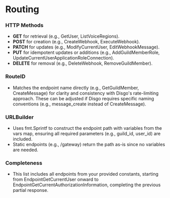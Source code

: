 # Routing

### HTTP Methods
  - **GET** for retrieval (e.g., GetUser, ListVoiceRegions).
  - **POST** for creation (e.g., CreateWebhook, ExecuteWebhook).
  - **PATCH** for updates (e.g., ModifyCurrentUser, EditWebhookMessage).
  - **PUT** for idempotent updates or additions (e.g., AddGuildMemberRole, UpdateCurrentUserApplicationRoleConnection).
  - **DELETE** for removal (e.g., DeleteWebhook, RemoveGuildMember).

### RouteID
- Matches the endpoint name directly (e.g., GetGuildMember, CreateMessage) for clarity and consistency with Disgo's rate-limiting approach. These can be adjusted if Disgo requires specific naming conventions (e.g., message_create instead of CreateMessage).

### URLBuilder
- Uses fmt.Sprintf to construct the endpoint path with variables from the vars map, ensuring all required parameters (e.g., guild_id, user_id) are included.
- Static endpoints (e.g., /gateway) return the path as-is since no variables are needed.

### Completeness
- This list includes all endpoints from your provided constants, starting from EndpointGetCurrentUser onward to EndpointGetCurrentAuthorizationInformation, completing the previous partial response.

